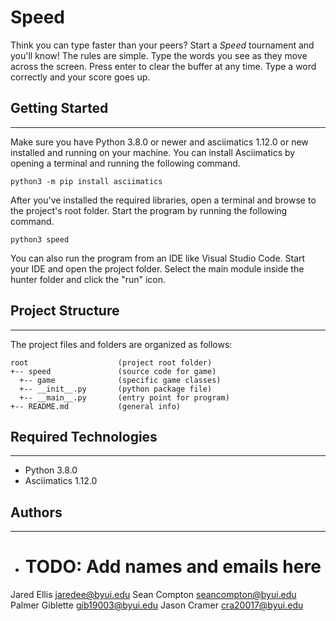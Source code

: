 # Speed
Think you can type faster than your peers? Start a <i>Speed</i> 
tournament and you'll know! The rules are simple. Type the words you 
see as they move across the screen. Press enter to clear the buffer at 
any time. Type a word correctly and your score goes up.

## Getting Started
---
Make sure you have Python 3.8.0 or newer and asciimatics 1.12.0 or new installed 
and running on your machine. You can install Asciimatics by opening a terminal 
and running the following command.
```
python3 -m pip install asciimatics
```
After you've installed the required libraries, open a terminal and browse to the 
project's root folder. Start the program by running the following command.
```
python3 speed 
```
You can also run the program from an IDE like Visual Studio Code. Start your IDE 
and open the project folder. Select the main module inside the hunter folder and 
click the "run" icon.

## Project Structure
---
The project files and folders are organized as follows:
```
root                    (project root folder)
+-- speed               (source code for game)
  +-- game              (specific game classes)
  +-- __init__.py       (python package file)
  +-- __main__.py       (entry point for program)
+-- README.md           (general info)
```

## Required Technologies
---
* Python 3.8.0
* Asciimatics 1.12.0

## Authors
---
* # TODO: Add names and emails here
Jared Ellis jaredee@byui.edu
Sean Compton seancompton@byui.edu
Palmer Giblette gib19003@byui.edu
Jason Cramer cra20017@byui.edu